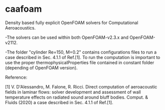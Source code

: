 # caafoam
Density based fully explicit OpenFOAM solvers for Computational Aeroacoustics.

-The solvers can be used within both OpenFOAM-v2.3.x and OpenFOAM-v2112.

-The folder "cylinder Re=150, M=0.2" contains configurations files to run
a case described in Sec. 4.1.1 of Ref.[1]. To run the computation is important 
to use the proper thermophysicalProperties
file contained in constant folder (depending of OpenFOAM version).



Reference:

[1] V. D'Alessandro, M. Falone, R. Ricci.  Direct computation of aeroacoustic fields 
in laminar flows: solver development and assessment of wall temperature effects 
on radiated sound around bluff bodies. Comput. & Fluids (2020)
a case described in Sec. 4.1.1 of Ref.[1]. 
